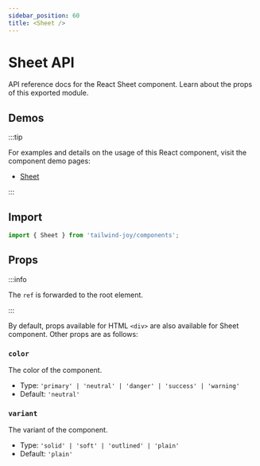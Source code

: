 ```yaml
---
sidebar_position: 60
title: <Sheet />
---
```


# Sheet API

<AvailableFrom version="0.3.0" />

API reference docs for the React Sheet component.
Learn about the props of this exported module.

## Demos

:::tip

For examples and details on the usage of this React component, visit the component demo pages:

- [Sheet](../components/sheet)

:::

## Import

```jsx
import { Sheet } from 'tailwind-joy/components';
```

## Props

:::info

The `ref` is forwarded to the root element.

:::

By default, props available for HTML `<div>` are also available for Sheet component.
Other props are as follows:

### `color`

The color of the component.

- Type: `'primary' | 'neutral' | 'danger' | 'success' | 'warning'`
- Default: `'neutral'`

### `variant`

The variant of the component.

- Type: `'solid' | 'soft' | 'outlined' | 'plain'`
- Default: `'plain'`
